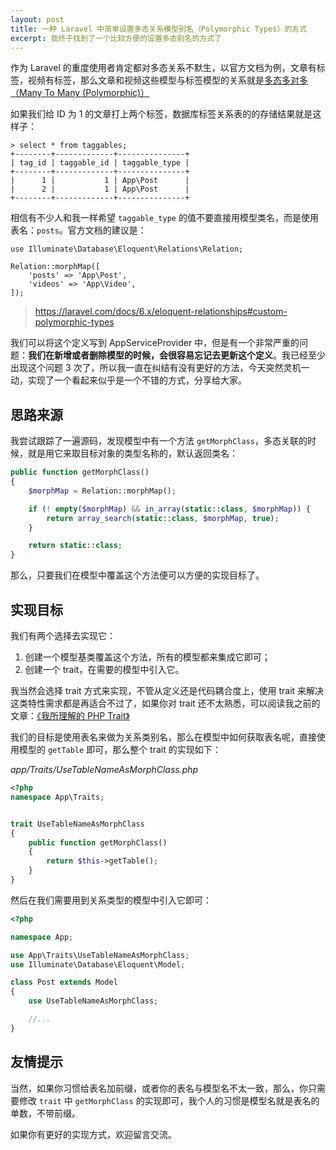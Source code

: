 ```yaml
---
layout: post
title: 一种 Laravel 中简单设置多态关系模型别名（Polymorphic Types）的方式
excerpt: 我终于找到了一个比较方便的设置多态别名的方式了
---
```


作为 Laravel 的重度使用者肯定都对多态关系不默生，以官方文档为例，文章有标签，视频有标签，那么文章和视频这些模型与标签模型的关系就是[多态多对多（Many To Many (Polymorphic)）](https://laravel.com/docs/6.x/eloquent-relationships#many-to-many-polymorphic-relations)

如果我们给 ID 为 1 的文章打上两个标签，数据库标签关系表的的存储结果就是这样子：

```
> select * from taggables;
+--------+-------------+---------------+
| tag_id | taggable_id | taggable_type |
+--------+-------------+---------------+
|      1 |           1 | App\Post      |
|      2 |           1 | App\Post      |
+--------+-------------+---------------+
```

相信有不少人和我一样希望 `taggable_type` 的值不要直接用模型类名，而是使用表名：`posts`。官方文档的建议是：

```
use Illuminate\Database\Eloquent\Relations\Relation;

Relation::morphMap([
    'posts' => 'App\Post',
    'videos' => 'App\Video',
]);
```

> https://laravel.com/docs/6.x/eloquent-relationships#custom-polymorphic-types

我们可以将这个定义写到 AppServiceProvider 中，但是有一个非常严重的问题：**我们在新增或者删除模型的时候，会很容易忘记去更新这个定义**。我已经至少出现这个问题 3 次了，所以我一直在纠结有没有更好的方法，今天突然灵机一动，实现了一个看起来似乎是一个不错的方式，分享给大家。

## 思路来源

我尝试跟踪了一遍源码，发现模型中有一个方法 `getMorphClass`，多态关联的时候，就是用它来取目标对象的类型名称的，默认返回类名：

```php
public function getMorphClass()
{
    $morphMap = Relation::morphMap();

    if (! empty($morphMap) && in_array(static::class, $morphMap)) {
        return array_search(static::class, $morphMap, true);
    }

    return static::class;
}
```

那么，只要我们在模型中覆盖这个方法便可以方便的实现目标了。

## 实现目标

我们有两个选择去实现它：

1. 创建一个模型基类覆盖这个方法，所有的模型都来集成它即可；
2. 创建一个 trait，在需要的模型中引入它。

我当然会选择 trait 方式来实现，不管从定义还是代码耦合度上，使用 trait 来解决这类特性需求都是再适合不过了，如果你对 trait 还不太熟悉，可以阅读我之前的文章：[《我所理解的 PHP Trait》](https://overtrue.me/articles/2016/04/about-php-trait.html)

我们的目标是使用表名来做为关系类别名，那么在模型中如何获取表名呢，直接使用模型的 `getTable` 即可，那么整个 trait 的实现如下：

*app/Traits/UseTableNameAsMorphClass.php*
```php
<?php
namespace App\Traits;


trait UseTableNameAsMorphClass
{
    public function getMorphClass()
    {
        return $this->getTable();
    }
}
```

然后在我们需要用到关系类型的模型中引入它即可：

```php
<?php

namespace App;

use App\Traits\UseTableNameAsMorphClass;
use Illuminate\Database\Eloquent\Model;

class Post extends Model
{
	use UseTableNameAsMorphClass;

	//...
}
```

## 友情提示

当然，如果你习惯给表名加前缀，或者你的表名与模型名不太一致，那么，你只需要修改 `trait` 中 `getMorphClass` 的实现即可，我个人的习惯是模型名就是表名的单数，不带前缀。

如果你有更好的实现方式，欢迎留言交流。